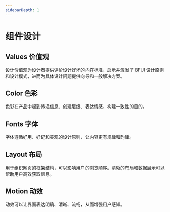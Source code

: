 ```yaml
---
sidebarDepth: 1
---
```


# 组件设计

## Values 价值观

设计价值观为设计者提供评价设计好坏的内在标准，启示并激发了 BFUI 设计原则和设计模式，进而为具体设计问题提供向导和一般解决方案。


## Color 色彩

色彩在产品中起到传递信息、创建层级、表达情感、构建一致性的目的。


## Fonts 字体

字体遵循好用、好记和美观的设计原则，让内容更有规律和韵律。


## Layout 布局

用于组织网页的框架结构，可以影响用户的浏览顺序。清晰的布局和数据展示可以帮助用户高效获取信息。


## Motion 动效

动效可以让界面表达明确、清晰、流畅，从而增强用户感知。

